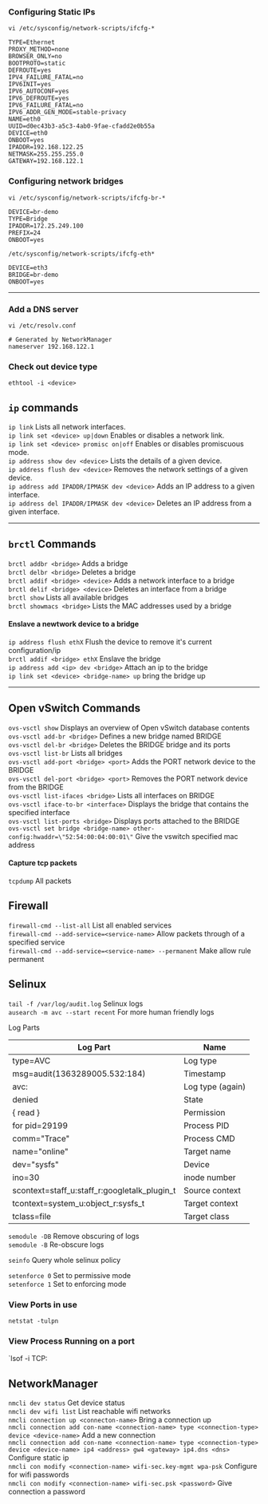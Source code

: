 ### Configuring Static IPs
`vi /etc/sysconfig/network-scripts/ifcfg-*` <br/>
```
TYPE=Ethernet
PROXY_METHOD=none
BROWSER_ONLY=no
BOOTPROTO=static
DEFROUTE=yes
IPV4_FAILURE_FATAL=no
IPV6INIT=yes
IPV6_AUTOCONF=yes
IPV6_DEFROUTE=yes
IPV6_FAILURE_FATAL=no
IPV6_ADDR_GEN_MODE=stable-privacy
NAME=eth0
UUID=d0ec43b3-a5c3-4ab0-9fae-cfadd2e0b55a
DEVICE=eth0
ONBOOT=yes
IPADDR=192.168.122.25
NETMASK=255.255.255.0
GATEWAY=192.168.122.1
```

### Configuring network bridges
`vi /etc/sysconfig/network-scripts/ifcfg-br-*` <br/>
```
DEVICE=br-demo
TYPE=Bridge
IPADDR=172.25.249.100
PREFIX=24
ONBOOT=yes
```

`/etc/sysconfig/network-scripts/ifcfg-eth*`
```
DEVICE=eth3
BRIDGE=br-demo
ONBOOT=yes
```

***


### Add a DNS server
`vi /etc/resolv.conf`
```
# Generated by NetworkManager
nameserver 192.168.122.1
```

### Check out device type
`ethtool -i <device>`

## `ip` commands
`ip link`	Lists all network interfaces. <br />
`ip link set <device> up|down`	Enables or disables a network link. <br />
`ip link set <device> promisc on|off`	Enables or disables promiscuous mode. <br />
`ip address show dev <device>`	Lists the details of a given device. <br />
`ip address flush dev <device>`	Removes the network settings of a given device. <br />
`ip address add IPADDR/IPMASK dev <device>`	Adds an IP address to a given interface. <br />
`ip address del IPADDR/IPMASK dev <device>`	Deletes an IP address from a given interface. <br />

***

## `brctl` Commands
`brctl addbr <bridge>` Adds a bridge <br />
`brctl delbr <bridge>` Deletes a bridge <br />
`brctl addif <bridge> <device>`	Adds a network interface to a bridge <br />
`brctl delif <bridge> <device>`	Deletes an interface from a bridge <br />
`brctl show` Lists all available bridges <br />
`brctl showmacs <bridge>`	Lists the MAC addresses used by a bridge <br />

#### Enslave a newtwork device to a bridge
`ip address flush ethX` Flush the device to remove it's current configuration/ip <br />
`brctl addif <bridge> ethX` Enslave the bridge <br />
`ip address add <ip> dev <bridge>` Attach an ip to the bridge <br />
`ip link set <device> <bridge-name> up` bring the bridge up <br />
***

## Open vSwitch Commands
`ovs-vsctl show` Displays an overview of Open vSwitch database contents <br />
`ovs-vsctl add-br <bridge>` Defines a new bridge named BRIDGE <br />
`ovs-vsctl del-br <bridge>` Deletes the BRIDGE bridge and its ports <br />
`ovs-vsctl list-br`	Lists all bridges <br />
`ovs-vsctl add-port <bridge> <port>` Adds the PORT network device to the BRIDGE <br />
`ovs-vsctl del-port <bridge> <port>` Removes the PORT network device from the BRIDGE <br />
`ovs-vsctl list-ifaces <bridge>` Lists all interfaces on BRIDGE <br />
`ovs-vsctl iface-to-br <interface>`	Displays the bridge that contains the specified interface <br />
`ovs-vsctl list-ports <bridge>`	Displays ports attached to the BRIDGE <br />
`ovs-vsctl set bridge <bridge-name> other-config:hwaddr=\"52:54:00:04:00:01\"` Give the vswitch specified mac address <br />

#### Capture tcp packets
`tcpdump` All packets <br />

## Firewall
`firewall-cmd --list-all` List all enabled services <br />
`firewall-cmd --add-service=<service-name>` Allow packets through of a specified service <br />
`firewall-cmd --add-service=<service-name> --permanent` Make allow rule permanent <br />


## Selinux
`tail -f /var/log/audit.log` Selinux logs <br />
`ausearch -m avc --start recent` For more human friendly logs <br />

Log Parts

| Log Part                                     | Name             |
|----------------------------------------------|------------------|
| type=AVC                                     | Log type         |
| msg=audit(1363289005.532:184)                | Timestamp        |
| avc:                                         | Log type (again) |
| denied                                       | State            |
| { read }                                     | Permission       |
| for pid=29199                                | Process PID      |
| comm="Trace"                                 | Process CMD      |
| name="online"                                | Target name      |
| dev="sysfs"                                  | Device           |
| ino=30                                       | inode number     |
| scontext=staff_u:staff_r:googletalk_plugin_t | Source context   |
| tcontext=system_u:object_r:sysfs_t           | Target context   |
| tclass=file                                  | Target class     |

`semodule -DB` Remove obscuring of logs <br />
`semodule -B` Re-obscure logs <br />

`seinfo` Query whole selinux policy <br />

`setenforce 0` Set to permissive mode <br />
`setenforce 1` Set to enforcing mode <br />

### View Ports in use
`netstat -tulpn`

### View Process Running on a port
`lsof -i TCP:<port-number>


## NetworkManager
`nmcli dev status` Get device status  <br />
`nmcli dev wifi list` List reachable wifi networks <br />
`nmcli connection up <connecton-name>` Bring a connection up  <br />
`nmcli connection add con-name <connection-name> type <connection-type> device <device-name>` Add a new connection <br />
`nmcli connection add con-name <connection-name> type <connection-type> device <device-name> ip4 <address> gw4 <gateway> ip4.dns <dns>` Configure static ip <br />
`nmcli con modify <connection-name> wifi-sec.key-mgmt wpa-psk` Configure for wifi passwords <br />
`nmcli con modify <connection-name> wifi-sec.psk <password>` Give connection a password <br />
